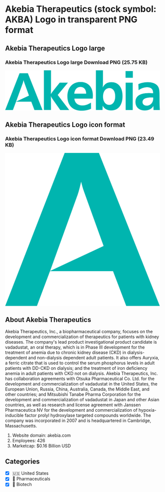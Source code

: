 # Akebia Therapeutics (stock symbol: AKBA) Logo in transparent PNG format

## Akebia Therapeutics Logo large

### Akebia Therapeutics Logo large Download PNG (25.75 KB)

![Akebia Therapeutics Logo large Download PNG (25.75 KB)](/img/orig/AKBA_BIG-67a248cf.png)

## Akebia Therapeutics Logo icon format

### Akebia Therapeutics Logo icon format Download PNG (23.49 KB)

![Akebia Therapeutics Logo icon format Download PNG (23.49 KB)](/img/orig/AKBA-7e2293f6.png)

## About Akebia Therapeutics

Akebia Therapeutics, Inc., a biopharmaceutical company, focuses on the development and commercialization of therapeutics for patients with kidney diseases. The company's lead product investigational product candidate is vadadustat, an oral therapy, which is in Phase III development for the treatment of anemia due to chronic kidney disease (CKD) in dialysis-dependent and non-dialysis dependent adult patients. It also offers Auryxia, a ferric citrate that is used to control the serum phosphorus levels in adult patients with DD-CKD on dialysis; and the treatment of iron deficiency anemia in adult patients with CKD not on dialysis. Akebia Therapeutics, Inc. has collaboration agreements with Otsuka Pharmaceutical Co. Ltd. for the development and commercialization of vadadustat in the United States, the European Union, Russia, China, Australia, Canada, the Middle East, and other countries; and Mitsubishi Tanabe Pharma Corporation for the development and commercialization of vadadustat in Japan and other Asian countries, as well as research and license agreement with Janssen Pharmaceutica NV for the development and commercialization of hypoxia-inducible factor prolyl hydroxylase targeted compounds worldwide. The company was incorporated in 2007 and is headquartered in Cambridge, Massachusetts.

1. Website domain: akebia.com
2. Employees: 426
3. Marketcap: $0.16 Billion USD


## Categories
- [x] 🇺🇸 United States
- [x] 💊 Pharmaceuticals
- [x] 🧬 Biotech
